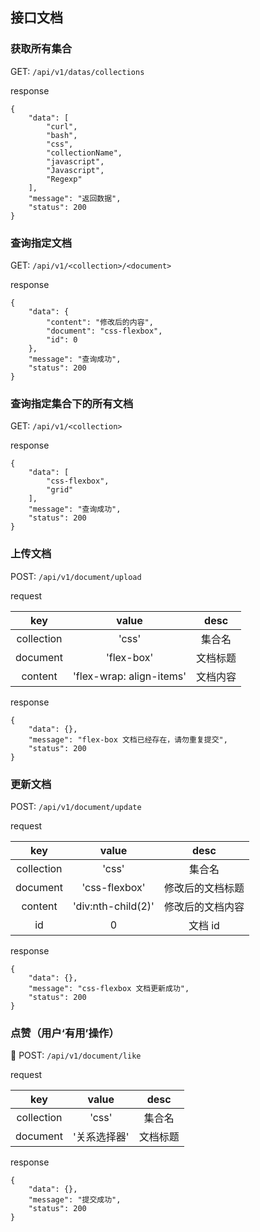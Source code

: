 ## 接口文档

### 获取所有集合

GET: `/api/v1/datas/collections`

response

```
{
    "data": [
        "curl",
        "bash",
        "css",
        "collectionName",
        "javascript",
        "Javascript",
        "Regexp"
    ],
    "message": "返回数据",
    "status": 200
}
```

### 查询指定文档

GET: `/api/v1/<collection>/<document>`

response

```
{
    "data": {
        "content": "修改后的内容",
        "document": "css-flexbox",
        "id": 0
    },
    "message": "查询成功",
    "status": 200
}
```

### 查询指定集合下的所有文档

GET: `/api/v1/<collection>`

response

```
{
    "data": [
        "css-flexbox",
        "grid"
    ],
    "message": "查询成功",
    "status": 200
}
```

### 上传文档

POST: `/api/v1/document/upload`

request

| key | value | desc |
| :-: | :-: | :-: |
| collection | 'css' | 集合名 |
| document | 'flex-box' | 文档标题 |
| content | 'flex-wrap: align-items' | 文档内容 |

response

```
{
    "data": {},
    "message": "flex-box 文档已经存在，请勿重复提交",
    "status": 200
}
```

### 更新文档

POST: `/api/v1/document/update`

request

| key | value | desc |
| :-: | :-: | :-: |
| collection | 'css' | 集合名 |
| document | 'css-flexbox' | 修改后的文档标题 |
| content | 'div:nth-child(2)' | 修改后的文档内容 |
| id | 0 | 文档 id |

response

```
{
    "data": {},
    "message": "css-flexbox 文档更新成功",
    "status": 200
}
```

### 点赞（用户‘有用’操作）

POST: `/api/v1/document/like`

request

| key | value | desc |
| :-: | :-: | :-: |
| collection | 'css' | 集合名 |
| document | '关系选择器' | 文档标题 |

response

```
{
    "data": {},
    "message": "提交成功",
    "status": 200
}
```
